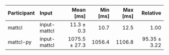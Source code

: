 | Participant | Input | Mean [ms] | Min [ms] | Max [ms] | Relative |
|:---|:---|---:|---:|---:|---:|
| mattcl | input-mattcl | 11.3 ± 0.3 | 10.7 | 12.5 | 1.00 |
| mattcl-py | input-mattcl | 1075.5 ± 27.3 | 1056.4 | 1106.8 | 95.35 ± 3.22 |
